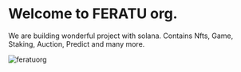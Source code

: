 # Welcome to FERATU org.

We are building wonderful project with solana.
Contains Nfts, Game, Staking, Auction, Predict and many more.

![feratuorg](https://jhz4ow36e72ewyhls4aby5lxmthd7rwt6xd5tqibbvtsjsfuye6a.arweave.net/SfPHW34n9Etg65cAHHV3ZM4_xtP1x9nBAQ1nJMi0wTw)
